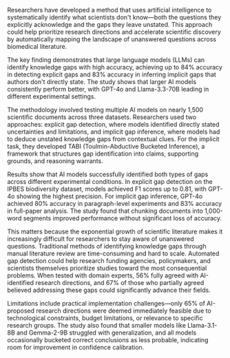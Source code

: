 Researchers have developed a method that uses artificial intelligence to systematically identify what scientists don't know—both the questions they explicitly acknowledge and the gaps they leave unstated. This approach could help prioritize research directions and accelerate scientific discovery by automatically mapping the landscape of unanswered questions across biomedical literature.

The key finding demonstrates that large language models (LLMs) can identify knowledge gaps with high accuracy, achieving up to 84% accuracy in detecting explicit gaps and 83% accuracy in inferring implicit gaps that authors don't directly state. The study shows that larger AI models consistently perform better, with GPT-4o and Llama-3.3-70B leading in different experimental settings.

The methodology involved testing multiple AI models on nearly 1,500 scientific documents across three datasets. Researchers used two approaches: explicit gap detection, where models identified directly stated uncertainties and limitations, and implicit gap inference, where models had to deduce unstated knowledge gaps from contextual clues. For the implicit task, they developed TABI (Toulmin-Abductive Bucketed Inference), a framework that structures gap identification into claims, supporting grounds, and reasoning warrants.

Results show that AI models successfully identified both types of gaps across different experimental conditions. In explicit gap detection on the IPBES biodiversity dataset, models achieved F1 scores up to 0.81, with GPT-4o showing the highest precision. For implicit gap inference, GPT-4o achieved 80% accuracy in paragraph-level experiments and 83% accuracy in full-paper analysis. The study found that chunking documents into 1,000-word segments improved performance without significant loss of accuracy.

This matters because the exponential growth of scientific literature makes it increasingly difficult for researchers to stay aware of unanswered questions. Traditional methods of identifying knowledge gaps through manual literature review are time-consuming and hard to scale. Automated gap detection could help research funding agencies, policymakers, and scientists themselves prioritize studies toward the most consequential problems. When tested with domain experts, 56% fully agreed with AI-identified research directions, and 67% of those who partially agreed believed addressing these gaps could significantly advance their fields.

Limitations include practical implementation challenges—only 65% of AI-proposed research directions were deemed immediately feasible due to technological constraints, budget limitations, or relevance to specific research groups. The study also found that smaller models like Llama-3.1-8B and Gemma-2-9B struggled with generalization, and all models occasionally bucketed correct conclusions as less probable, indicating room for improvement in confidence calibration.